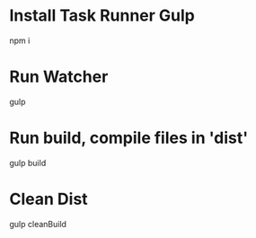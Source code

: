 # Install Task Runner Gulp
npm i

# Run Watcher
gulp

# Run build, compile files in 'dist'
gulp build

# Clean Dist 
gulp cleanBuild

